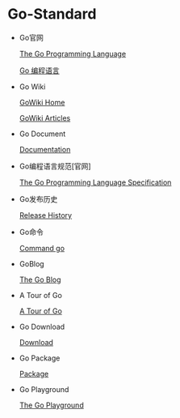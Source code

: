 # Go-Standard

* Go官网

  [The Go Programming Language](https://golang.org/) 

  [Go 编程语言](http://zh-golang.appspot.com/)

* Go Wiki

  [GoWiki Home](https://github.com/golang/go/wiki)

  [GoWiki Articles](https://github.com/golang/go/wiki/Articles)

* Go Document

  [Documentation](https://golang.org/doc/)

* Go编程语言规范[官网]

  [The Go Programming Language Specification](https://golang.org/ref/spec#defer_statements)

* Go发布历史

  [Release History](https://golang.org/doc/devel/release.html)

* Go命令

  [Command go](https://tip.golang.org/cmd/go/#hdr-Experimental_module_support)

* GoBlog

  [The Go Blog](https://blog.golang.org/index)

* A Tour of Go

  [A Tour of Go](https://tour.golang.org/list)

* Go Download

  [Download](https://golang.org/dl/)

* Go Package

  [Package](https://golang.org/pkg/)

* Go Playground

  [The Go Playground](https://play.golang.org/)

  
